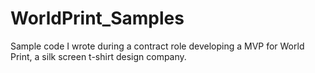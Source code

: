 # WorldPrint_Samples
Sample code I wrote during a contract role developing a MVP for World Print, a silk screen t-shirt design company. 
